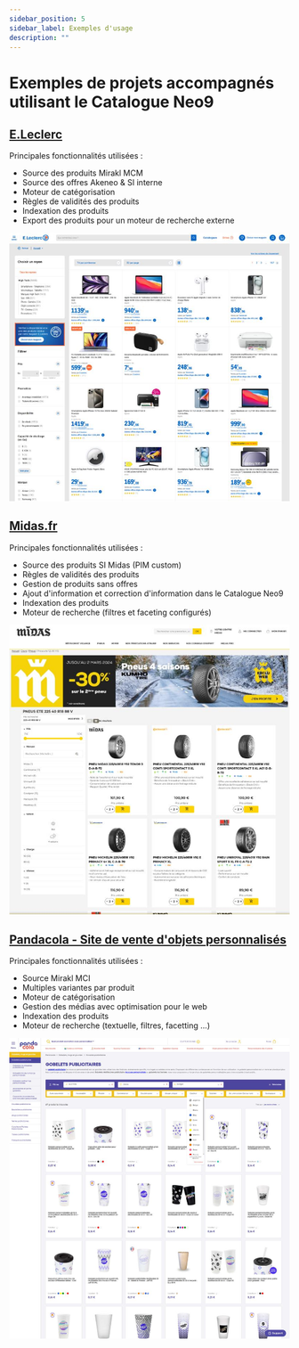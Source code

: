 ```yaml
---
sidebar_position: 5
sidebar_label: Exemples d'usage
description: ""
---
```


# Exemples de projets accompagnés utilisant le Catalogue Neo9

## [E.Leclerc](https://e.leclerc)

Principales fonctionnalités utilisées :

- Source des produits Mirakl MCM
- Source des offres Akeneo & SI interne
- Moteur de catégorisation
- Règles de validités des produits
- Indexation des produits
- Export des produits pour un moteur de recherche externe

![img](/img/pages/experiences/neo9/catalogue/portfolio/leclerc.jpg)

## [Midas.fr](https://midas.fr)

Principales fonctionnalités utilisées :

- Source des produits SI Midas (PIM custom)
- Règles de validités des produits
- Gestion de produits sans offres
- Ajout d'information et correction d'information dans le Catalogue Neo9
- Indexation des produits
- Moteur de recherche (filtres et faceting configurés)

![img](/img/pages/experiences/neo9/catalogue/portfolio/midas.jpg)

## [Pandacola - Site de vente d'objets personnalisés](https://www.pandacola.com/mug-gourde-bouteille/gobelet-publicitaire?sort=price-asc)

Principales fonctionnalités utilisées :

- Source Mirakl MCI
- Multiples variantes par produit
- Moteur de catégorisation
- Gestion des médias avec optimisation pour le web
- Indexation des produits
- Moteur de recherche (textuelle, filtres, facetting ...)

![img](/img/pages/experiences/neo9/catalogue/portfolio/pandacola.jpg)

